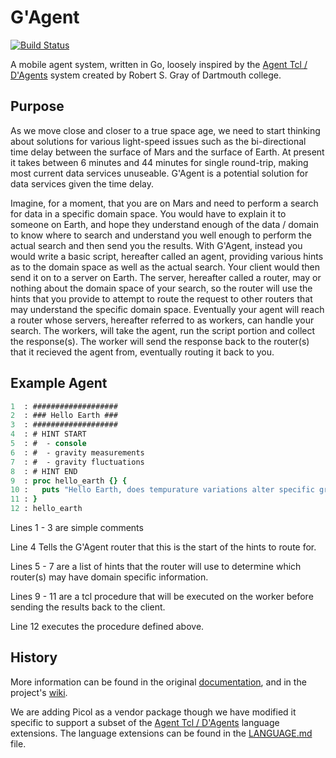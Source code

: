 # G'Agent
[![Build Status](https://drone.dragonheim.net/api/badges/dragonheim/gagent/status.svg)](https://drone.dragonheim.net/dragonheim/gagent)

A mobile agent system, written in Go, loosely inspired by the [Agent Tcl / D'Agents](http://www.cs.dartmouth.edu/~dfk/agents/) system created by Robert S. Gray of Dartmouth college.

## Purpose
As we move close and closer to a true space age, we need to start thinking about solutions for various light-speed issues such as the bi-directional time delay between the surface of Mars and the surface of Earth. At present it takes between 6 minutes and 44 minutes for single round-trip, making most current data services unuseable. G'Agent is a potential solution for data services given the time delay.

Imagine, for a moment, that you are on Mars and need to perform a search for data in a specific domain space. You would have to explain it to someone on Earth, and hope they understand enough of the data / domain to know where to search and understand you well enough to perform the actual search and then send you the results. With G'Agent, instead you would write a basic script, hereafter called an agent, providing various hints as to the domain space as well as the actual search. Your client would then send it on to a server on Earth. The server, hereafter called a router, may or nothing about the domain space of your search, so the router will use the hints that you provide to attempt to route the request to other routers that may understand the specific domain space. Eventually your agent will reach a router whose servers, hereafter referred to as workers, can handle your search.  The workers, will take the agent, run the script portion and collect the response(s). The worker will send the response back to the router(s) that it recieved the agent from, eventually routing it back to you.

## Example Agent
```tcl
1  : ###################
2  : ### Hello Earth ###
3  : ###################
4  : # HINT START
5  : #  - console
6  : #  - gravity measurements
7  : #  - gravity fluctuations
8  : # HINT END
9  : proc hello_earth {} {
10 :   puts "Hello Earth, does tempurature variations alter specific gravity?"
11 : }
12 : hello_earth
```
Lines 1 - 3 are simple comments

Line  4 Tells the G'Agent router that this is the start of the hints to route for.

Lines 5 - 7 are a list of hints that the router will use to determine which router(s) may have domain specific information.

Lines 9 - 11 are a tcl procedure that will be executed on the worker before sending the results back to the client.

Line  12 executes the procedure defined above.

## History
More information can be found in the original [documentation](http://www.cs.dartmouth.edu/~dfk/agents/pub/agents/doc.5.1.ps.gz), and in the project's [wiki](https://git.dragonheim.net/dragonheim/gagent/wiki/_pages).

We are adding Picol as a vendor package though we have modified it specific to support a subset of the [Agent Tcl / D'Agents](http://www.cs.dartmouth.edu/~dfk/agents/pub/agents/doc.5.1.ps.gz) language extensions. The language extensions can be found in the [LANGUAGE.md](https://git.dragonheim.net/dragonheim/gagent/src/branch/main/LANGUAGE.md) file.
